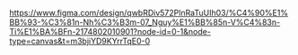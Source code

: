https://www.figma.com/design/qwbRDiv572PlnRaTuUIh03/%C4%90%E1%BB%93-%C3%81n-Nh%C3%B3m-07_Nguy%E1%BB%85n-V%C4%83n-Ti%E1%BA%BFn-2174802010901?node-id=0-1&node-type=canvas&t=m3bjiYD9KYrrTqE0-0
